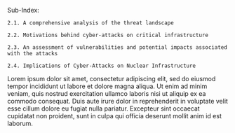 Sub-Index:
            
    2.1. A comprehensive analysis of the threat landscape 
    
    2.2. Motivations behind cyber-attacks on critical infrastructure 
    
    2.3. An assessment of vulnerabilities and potential impacts associated with the attacks
    
    2.4. Implications of Cyber-Attacks on Nuclear Infrastructure 

Lorem ipsum dolor sit amet, consectetur adipiscing elit, sed do eiusmod tempor incididunt ut labore et dolore magna aliqua. 
Ut enim ad minim veniam, quis nostrud exercitation ullamco laboris nisi ut aliquip ex ea commodo consequat. 
Duis aute irure dolor in reprehenderit in voluptate velit esse cillum dolore eu fugiat nulla pariatur. 
Excepteur sint occaecat cupidatat non proident, sunt in culpa qui officia deserunt mollit anim id est laborum.    
